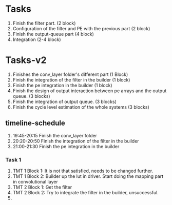 # Tasks
1. Finish the filter part. (2 block)
2. Configuration of the filter and PE with the previous part (2 block)
3. Finish the output-queue part (4 block)
4. Integration (2-4 block)


# Tasks-v2
1. Finishes the conv_layer folder's different part (1 Block)
2. Finish the integration of the filter in the builder (1 block)
3. Finish the pe integration in the builder (1 block)
4. Finish the design of output interaction between pe arrays and the output queue. (3 blocks)
5. Finish the integration of output queue. (3 blocks)
6. Finish the cycle level estimation of the whole systems (3 blocks)


## timeline-schedule
1. 19:45-20:15 Finish the conv_layer folder
2. 20:20-20:50 Finish the integration of the filter in the builder
3. 21:00-21:30 Finish the pe integration in the builder

### Task 1
1. TMT 1 Block 1: It is not that satisfied, needs to be changed further.
2. TMT 1 Block 2: Builder up the lut in driver. Start doing the mapping part in convolutional layer
3. TMT 2 Block 1: Get the filter
4. TMT 2 Block 2: Try to integrate the filter in the builder, unsuccessful.
5. 
